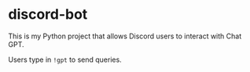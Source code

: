 # discord-bot

This is my Python project that allows Discord users to interact with Chat GPT.

Users type in `!gpt` to send queries.
